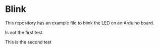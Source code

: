 # Blink

This repository has an example file to blink the LED on an Arduino board.

Is not the first test.

This is the second test
